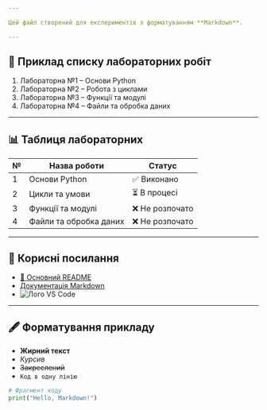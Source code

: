 ```yaml
---

Цей файл створений для експериментів з форматуванням **Markdown**.

---
```


## 📑 Приклад списку лабораторних робіт

1. Лабораторна №1 – Основи Python
2. Лабораторна №2 – Робота з циклами
3. Лабораторна №3 – Функції та модулі
4. Лабораторна №4 – Файли та обробка даних

---

## 📊 Таблиця лабораторних

| №   | Назва роботи           | Статус          |
| --- | ---------------------- | --------------- |
| 1   | Основи Python          | ✅ Виконано     |
| 2   | Цикли та умови         | ⏳ В процесі    |
| 3   | Функції та модулі      | ❌ Не розпочато |
| 4   | Файли та обробка даних | ❌ Не розпочато |

---

## 🔗 Корисні посилання

- [📘 Основний README](../README.md)
- [Документація Markdown](https://www.markdownguide.org/)
- ![Лого VS Code](https://code.visualstudio.com/assets/images/code-stable.png)

---

## 🖋 Форматування прикладу

- **Жирний текст**
- _Курсив_
- ~~Закреслений~~
- `Код в одну лінію`

```python
# Фрагмент коду
print("Hello, Markdown!")
```
